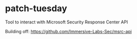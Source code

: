 # patch-tuesday
Tool to interact with Microsoft Security Response Center API

Building off: https://github.com/Immersive-Labs-Sec/msrc-api
